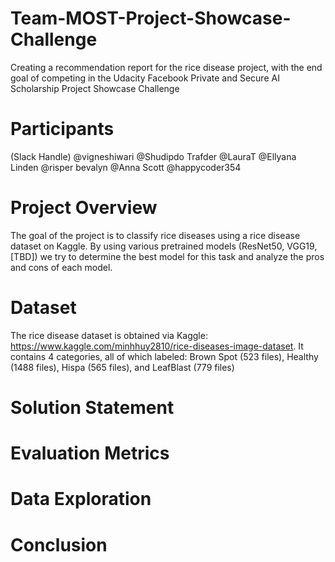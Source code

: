 # Team-MOST-Project-Showcase-Challenge

Creating a recommendation report for the rice disease project, with the end goal of competing in the Udacity Facebook Private and Secure AI Scholarship Project Showcase Challenge


# Participants
(Slack Handle) @vigneshiwari @Shudipdo Trafder @LauraT @Ellyana Linden @risper bevalyn @Anna Scott @happycoder354


# Project Overview

The goal of the project is to classify rice diseases using a rice disease dataset on Kaggle. By using various pretrained models (ResNet50, VGG19, [TBD]) we try to determine the best model for this task and analyze the pros and cons of each model.


# Dataset

The rice disease dataset is obtained via Kaggle: https://www.kaggle.com/minhhuy2810/rice-diseases-image-dataset. 
It contains 4 categories, all of which labeled: Brown Spot (523 files), Healthy (1488 files), Hispa (565 files), and LeafBlast (779 files)




# Solution Statement




# Evaluation Metrics



# Data Exploration




# Conclusion

